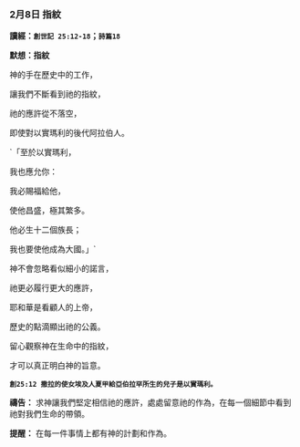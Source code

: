 

### 2月8日 指紋

**讀經：`創世記 25:12-18`；`詩篇18`**

**默想：指紋**

神的手在歷史中的工作，

讓我們不斷看到祂的指紋，

祂的應許從不落空，

即使對以實瑪利的後代阿拉伯人。

`「至於以實瑪利，

我也應允你：

我必賜福給他，

使他昌盛，極其繁多。

他必生十二個族長；

我也要使他成為大國。」`

神不會忽略看似細小的諾言，

祂更必履行更大的應許，

耶和華是看顧人的上帝，

歷史的點滴顯出祂的公義。

留心觀察神在生命中的指紋，

才可以真正明白神的旨意。

**`創25:12 撒拉的使女埃及人夏甲給亞伯拉罕所生的兒子是以實瑪利。`**

**禱告：**
求神讓我們堅定相信祂的應許，處處留意祂的作為，在每一個細節中看到祂對我們生命的帶領。

**提醒：**
在每一件事情上都有神的計劃和作為。
